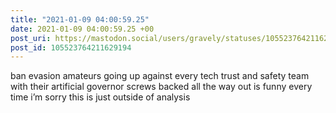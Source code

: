 ```yaml
---
title: "2021-01-09 04:00:59.25"
date: 2021-01-09 04:00:59.25 +00
post_uri: https://mastodon.social/users/gravely/statuses/105523764211629194
post_id: 105523764211629194
---
```

ban evasion amateurs going up against every tech trust and safety team with their artificial governor screws backed all the way out is funny every time i’m sorry this is just outside of analysis


